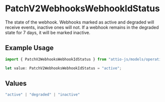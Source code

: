 # PatchV2WebhooksWebhookIdStatus

The state of the webhook. Webhooks marked as active and degraded will receive events, inactive ones will not. If a webhook remains in the degraded state for 7 days, it will be marked inactive.

## Example Usage

```typescript
import { PatchV2WebhooksWebhookIdStatus } from "attio-js/models/operations";

let value: PatchV2WebhooksWebhookIdStatus = "active";
```

## Values

```typescript
"active" | "degraded" | "inactive"
```